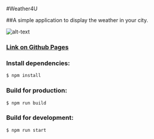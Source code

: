 #Weather4U

##A simple application to display the weather in your city.

![alt-text](http://i.piccy.info/i9/3ba6ab69784244f364317575197393c3/1576357158/88826/1352546/Weather4U.jpg "Weather4U UI")

### [Link on Github Pages](https://vladyslav-k.github.io/Weather4U/)

### Install dependencies:

```
$ npm install
```

### Build for production:

```
$ npm run build
```

### Build for development:

```
$ npm run start
```
